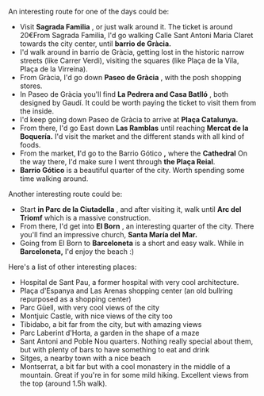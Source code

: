 An interesting route for one of the days could be:

- Visit **Sagrada Familia** , or just walk around it. The ticket is around 20€From Sagrada Familia, I&#39;d go walking Calle Sant Antoni Maria Claret towards the city center, until **barrio de Gràcia.**
- I&#39;d walk around in barrio de Gràcia, getting lost in the historic narrow streets (like Carrer Verdi), visiting the squares (like Plaça de la Vila, Plaça de la Virreina).
- From Gràcia, I&#39;d go down **Paseo de Gràcia** , with the posh shopping stores.
- In Paseo de Gràcia you&#39;ll find   **La Pedrera and Casa Batlló** , both designed by Gaudí. It could be worth paying the ticket to visit them from the inside.
- I&#39;d keep going down Paseo de Gràcia to arrive at **Plaça Catalunya.**
- From there, I&#39;d go East down **Las Ramblas** until reaching **Mercat de la Boquería.** I&#39;d visit the market and the different stands with all kind of foods.
- From the market, **I**&#39;d go to the Barrio Gótico **,** where the **Cathedral** On the way there, I&#39;d make sure I went through **the Plaça Reial**.
- **Barrio Gótico** is a beautiful quarter of the city. Worth spending some time walking around.

Another interesting route could be:

- Start **in Parc de la Ciutadella** , and after visiting it, walk until   **Arc del Triomf** which is a massive construction.
- From there, I&#39;d get into   **El Born** , an interesting quarter of the city. There you&#39;ll find an impressive church, **Santa María del Mar.**
- Going from El Born to **Barceloneta** is a short and easy walk. While in **Barceloneta,** I&#39;d enjoy the beach :)

Here&#39;s a list of other interesting places:

- Hospital de Sant Pau, a former hospital with very cool architecture.
- Plaça d&#39;Espanya and Las Arenas shopping center (an old bullring repurposed as a shopping center)
- Parc Güell, with very cool views of the city
- Montjuic Castle, with nice views of the city too
- Tibidabo, a bit far from the city, but with amazing views
- Parc Laberint d&#39;Horta, a garden in the shape of a maze
- Sant Antoni and Poble Nou quarters. Nothing really special about them, but with plenty of bars to have something to eat and drink
- Sitges, a nearby town with a nice beach
- Montserrat, a bit far but with a cool monastery in the middle of a mountain. Great if you&#39;re in for some mild hiking. Excellent views from the top (around 1.5h walk).
